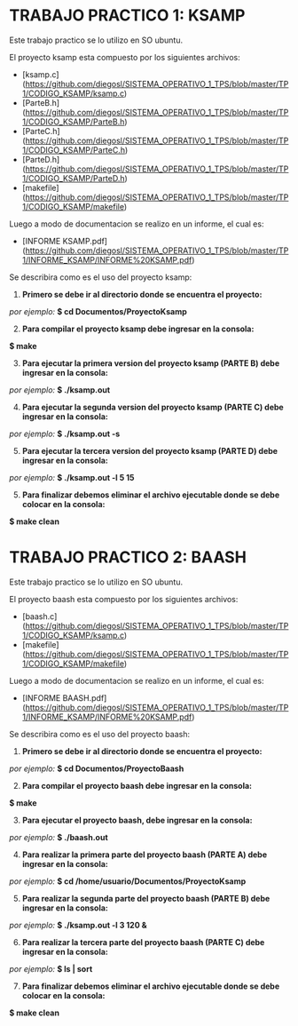 # TRABAJO PRACTICO 1: KSAMP

Este trabajo practico se lo utilizo en SO ubuntu.

El proyecto ksamp esta compuesto por los siguientes archivos:

* [ksamp.c] (https://github.com/diegosl/SISTEMA_OPERATIVO_1_TPS/blob/master/TP1/CODIGO_KSAMP/ksamp.c)
* [ParteB.h] (https://github.com/diegosl/SISTEMA_OPERATIVO_1_TPS/blob/master/TP1/CODIGO_KSAMP/ParteB.h)
* [ParteC.h] (https://github.com/diegosl/SISTEMA_OPERATIVO_1_TPS/blob/master/TP1/CODIGO_KSAMP/ParteC.h)
* [ParteD.h] (https://github.com/diegosl/SISTEMA_OPERATIVO_1_TPS/blob/master/TP1/CODIGO_KSAMP/ParteD.h)
* [makefile] (https://github.com/diegosl/SISTEMA_OPERATIVO_1_TPS/blob/master/TP1/CODIGO_KSAMP/makefile)

Luego a modo de documentacion se realizo en un informe, el cual es:

* [INFORME KSAMP.pdf] (https://github.com/diegosl/SISTEMA_OPERATIVO_1_TPS/blob/master/TP1/INFORME_KSAMP/INFORME%20KSAMP.pdf)

Se describira como es el uso del proyecto ksamp:

1. **Primero se debe ir al directorio donde se encuentra el proyecto:**

  *por ejemplo:* **$ cd Documentos/ProyectoKsamp**

2. **Para compilar el proyecto ksamp debe ingresar en la consola:**

  **$ make**

3. **Para ejecutar la primera version del proyecto ksamp (PARTE B) debe ingresar en la consola:**

  *por ejemplo:* **$ ./ksamp.out**

4. **Para ejecutar la segunda version del proyecto ksamp (PARTE C) debe ingresar en la consola:**

  *por ejemplo:* **$ ./ksamp.out -s**

5. **Para ejecutar la tercera version del proyecto ksamp (PARTE D) debe ingresar en la consola:**

  *por ejemplo:* **$ ./ksamp.out -l 5 15**

5. **Para finalizar debemos eliminar el archivo ejecutable donde se debe colocar en la consola:**

  **$ make clean**
  
# TRABAJO PRACTICO 2: BAASH

Este trabajo practico se lo utilizo en SO ubuntu.

El proyecto baash esta compuesto por los siguientes archivos:
* [baash.c] (https://github.com/diegosl/SISTEMA_OPERATIVO_1_TPS/blob/master/TP1/CODIGO_KSAMP/ksamp.c)
* [makefile] (https://github.com/diegosl/SISTEMA_OPERATIVO_1_TPS/blob/master/TP1/CODIGO_KSAMP/makefile)

Luego a modo de documentacion se realizo en un informe, el cual es:

* [INFORME BAASH.pdf] (https://github.com/diegosl/SISTEMA_OPERATIVO_1_TPS/blob/master/TP1/INFORME_KSAMP/INFORME%20KSAMP.pdf)

Se describira como es el uso del proyecto baash:

1. **Primero se debe ir al directorio donde se encuentra el proyecto:**

  *por ejemplo:* **$ cd Documentos/ProyectoBaash**

2. **Para compilar el proyecto baash debe ingresar en la consola:**

  **$ make**

3. **Para ejecutar el proyecto baash, debe ingresar en la consola:**

  *por ejemplo:* **$ ./baash.out**

4. **Para realizar la primera parte del proyecto baash (PARTE A) debe ingresar en la consola:**

  *por ejemplo:* **$ cd /home/usuario/Documentos/ProyectoKsamp**

5. **Para realizar la segunda parte del proyecto baash (PARTE B) debe ingresar en la consola:**

  *por ejemplo:* **$ ./ksamp.out -l 3 120 &**
  
6. **Para realizar la tercera parte del proyecto baash (PARTE C) debe ingresar en la consola:**

  *por ejemplo:* **$ ls | sort**

7. **Para finalizar debemos eliminar el archivo ejecutable donde se debe colocar en la consola:**

  **$ make clean**
